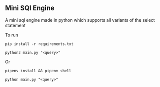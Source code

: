 ## Mini SQl Engine

A mini sql engine made in python which supports all variants of the select statement

To run

```shell
pip install -r requirements.txt

python3 main.py "<query>"
```

Or

```shell
pipenv install && pipenv shell

python main.py "<query>"
```
